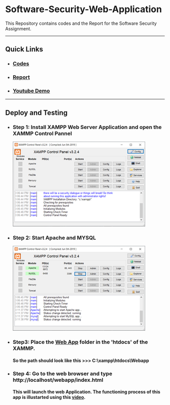 # Software-Security-Web-Application
This Repository contains codes and the Report for the Software Security Assignment.

---
## Quick Links
 * ### [Codes](https://github.com/Shashied/Software-Security-Web-Application/tree/master/Webapp)
 * ### [Report](https://github.com/Shashied/Software-Security-Web-Application/blob/master/Software%20Security%20Web%20Application%20Report.pdf)
 * ### [Youtube Demo](https://youtu.be/86ODZW-qbps?t=8)
--- 
## Deploy and Testing

* ### Step 1: Install XAMPP Web Server Application and open the XAMMP Control Pannel
   ![](https://github.com/Shashied/Software-Security-Web-Application/blob/master/ss%20readme%20img/rsz_capture.png)

* ### Step 2: Start Apache and MYSQL
   ![](https://github.com/Shashied/Software-Security-Web-Application/blob/master/ss%20readme%20img/rsz_1capture2.png)

* ### Step3: Place the [Web App](https://github.com/Shashied/Software-Security-Web-Application/tree/master/Webapp) folder in the 'htdocs' of the XAMMP. 
  #### So the path should look like this >>> C:\xampp\htdocs\Webapp

* ### Step 4: Go to the web browser and type http://localhost/webapp/index.html 
  #### This will launch the web Application. The functioning process of this app is illustarted using this [video](https://youtu.be/86ODZW-qbps?t=8). 
